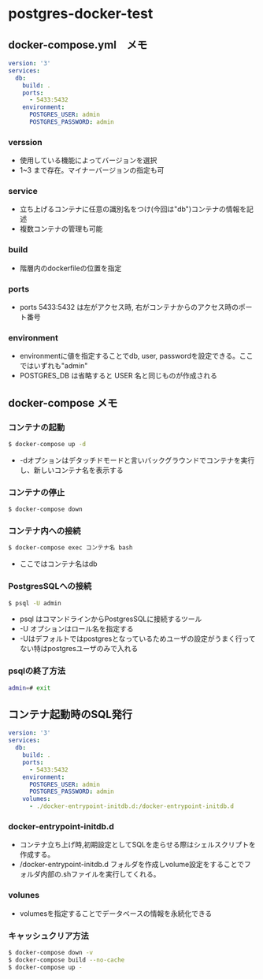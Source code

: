 # postgres-docker-test

## docker-compose.yml　メモ
```yml
version: '3'
services:
  db:
    build: .
    ports:
      - 5433:5432
    environment:
      POSTGRES_USER: admin
      POSTGRES_PASSWORD: admin
```
### verssion 
- 使用している機能によってバージョンを選択
- 1~3 まで存在。マイナーバージョンの指定も可
### service
- 立ち上げるコンテナに任意の識別名をつけ(今回は"db")コンテナの情報を記述
- 複数コンテナの管理も可能
### build
- 階層内のdockerfileの位置を指定
### ports
- ports 5433:5432 は左がアクセス時, 右がコンテナからのアクセス時のポート番号
### environment
- environmentに値を指定することでdb, user, passwordを設定できる。ここではいずれも"admin"
- POSTGRES_DB は省略すると USER 名と同じものが作成される

## docker-compose メモ
### コンテナの起動
```sh
$ docker-compose up -d
```
- -dオプションはデタッチドモードと言いバックグラウンドでコンテナを実行し、新しいコンテナ名を表示する
### コンテナの停止
```sh
$ docker-compose down
```
### コンテナ内への接続
```sh
$ docker-compose exec コンテナ名 bash
```
- ここではコンテナ名はdb
### PostgresSQLへの接続
```sh
$ psql -U admin
```
- psql はコマンドラインからPostgresSQLに接続するツール
- -U オプションはロール名を指定する　
- -Uはデフォルトではpostgresとなっているためユーザの設定がうまく行ってない特はpostgresユーザのみで入れる

### psqlの終了方法
```sh
admin=# exit
```

## コンテナ起動時のSQL発行
```yml
version: '3'
services:
  db:
    build: .
    ports:
      - 5433:5432
    environment:
      POSTGRES_USER: admin
      POSTGRES_PASSWORD: admin
    volumes:
      - ./docker-entrypoint-initdb.d:/docker-entrypoint-initdb.d
```

### docker-entrypoint-initdb.d
- コンテナ立ち上げ時,初期設定としてSQLを走らせる際はシェルスクリプトを作成する。
- /docker-entrypoint-initdb.d フォルダを作成しvolume設定をすることでフォルダ内部の.shファイルを実行してくれる。

### volunes
- volumesを指定することでデータベースの情報を永続化できる

### キャッシュクリア方法
```sh
$ docker-compose down -v
$ docker-compose build --no-cache
$ docker-compose up -
```
